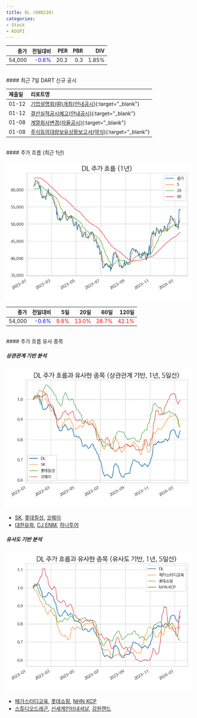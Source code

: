 ```yaml
---
title: DL (000210)
categories:
- Stock
- KOSPI
---
```


|**종가**|**전일대비**|**PER**|**PBR**|**DIV**|
|---:|-------:|--:|--:|--:|
|54,000|<span style="color: blue">-0.6%</span>|20.2|0.3|1.85%|

<!-- more -->

<br>
#### 최근 7일 DART 신규 공시


|**제출일**|**리포트명**|
|:-----|:-------|
|01-12|[기업설명회(IR)개최(안내공시)](https://dart.fss.or.kr/dsaf001/main.do?rcpNo=20240112800489){:target="_blank"}|
|01-12|[결산실적공시예고(안내공시)](https://dart.fss.or.kr/dsaf001/main.do?rcpNo=20240112800482){:target="_blank"}|
|01-08|[계열회사변경(자율공시)](https://dart.fss.or.kr/dsaf001/main.do?rcpNo=20240108800663){:target="_blank"}|
|01-08|[주식등의대량보유상황보고서(약식)](https://dart.fss.or.kr/dsaf001/main.do?rcpNo=20240108000315){:target="_blank"}|

<br>
#### 주가 흐름 (최근 1년)

![000210](/assets/images/stock/000210.png)

|**종가**|**전일대비**|**5일**|**20일**|**60일**|**120일**|
|---:|-------:|--:|---:|---:|----:|
|54,000|<span style="color: blue">-0.6%</span>|<span style="color: red">9.8%</span>|<span style="color: red">13.0%</span>|<span style="color: red">28.7%</span>|<span style="color: red">42.1%</span>|

<br>
#### 주가 흐름 유사 종목

##### 상관관계 기반 분석

![000210](/assets/images/stock/000210_corr.png)
- [SK](/034730/), [롯데칠성](/005300/), [코웨이](/021240/)
- [대한유화](/006650/), [CJ ENM](/035760/), [하나투어](/039130/)

##### 유사도 기반 분석

![000210](/assets/images/stock/000210_sim.png)
- [메가스터디교육](/215200/), [롯데쇼핑](/023530/), [NHN KCP](/060250/)
- [스튜디오드래곤](/253450/), [신세계인터내셔날](/031430/), [강원랜드](/035250/)